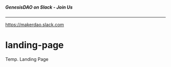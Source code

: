 ##### GenesisDAO on Slack - Join Us 
------

https://makerdao.slack.com

# landing-page

Temp. Landing Page
